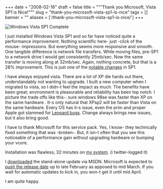 
+++
date = "2008-02-16"
draft = false
title = """Thank you Microsoft, Vista SP1 is Nice!"""
slug = "thank-you-microsoft-vista-sp1-is-nice"
tags = []
banner = ""
aliases = ['/thank-you-microsoft-vista-sp1-is-nice/']
+++


![Windows Vista SP1 Complete](http://static.mrmatt57.org/img/vista_sp1.jpg)

I just installed Windows Vista SP1 and so far have noticed quite a performance improvement. Nothing scientific here- just -click of the mouse- impressions. But everything seems more responsive and smooth. One tangible difference is network file transfers. While moving files, pre-SP1 to a network drive I would get consistently 25mb/sec. Now the same transfer is moving along at 32mb/sec. Again, nothing concrete, but that is a 28% improvement. This is just one of the [notable changes](http://download.microsoft.com/download/f/4/a/f4a35b2b-2f62-4104-a3e6-5f7bc1318e9f/Notable%20changes%20in%20Windows%20Vista%20SP1.pdf) in SP1.

I have always enjoyed vista. There are a lot of XP die hards out there, understandably not wanting to upgrade. I built a new computer when I migrated to vista, so I didn-t feel the impact as much. The benefits have been great; environment is pleasurable and reliability has been top notch. I picture the trade offs like this-. sure windows 98se was faster than XP on the same hardware . It-s only natural that XPsp2 will be faster than Vista on the same hardware. Every OS has it-s issue, even the prim and proper Apple got slammed for [Leopard bugs](http://blog.wired.com/monkeybites/2007/11/this-cat-has-fl.html). Change always brings new issues, but it also bring good.

I have to thank Microsoft for this service pack. Yes, I know- they technically fixed something that was -broken-. But, it isn-t often that you see this noticeable of a performance gain without upgrading hardware or bumping your vcore.

Installation was flawless, 32 minutes on [my system](http://mrmatt57.org/2007/12/08/my-rig/). (i twitter-logged it)

I [downloaded](http://msdn2.microsoft.com/en-us/windowsvista/bb898842.aspx) the stand-alone update via MSDN. Microsoft is expected to [push the release date](http://www.ecommercetimes.com/story/Microsoft-Bows-to-Business-Pressure-for-Earlier-SP1-Release-61643.html?welcome=1203142244) up to late February as apposed to mid March. If you wait for automatic updates to kick in, you won-t get it until mid April.

I am quite happy.

 


